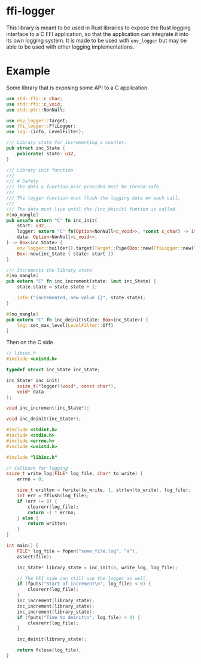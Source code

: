 # ffi-logger

This library is meant to be used in Rust libraries to expose the Rust logging interface to a C FFI application, so that the application can integrate it into its own logging system. It is made to be used with `env_logger` but may be able to be used with other logging implementations.

# Example
Some library that is exposing some API to a C application.

```rust
use std::ffi::c_char;
use std::ffi::c_void;
use std::ptr::NonNull;

use env_logger::Target;
use ffi_logger::FfiLogger;
use log::{info, LevelFilter};

/// Library state for incrementing a counter.
pub struct inc_State {
    pub(crate) state: u32,
}

/// Library init function
///
/// # Safety
/// The data & function pair provided must be thread-safe.
///
/// The logger function must flush the logging data on each call.
///
/// The data must live until the [inc_deinit] funtion is called.
#[no_mangle]
pub unsafe extern "C" fn inc_init(
    start: u32,
    logger: extern "C" fn(Option<NonNull<c_void>>, *const c_char) -> isize,
    data: Option<NonNull<c_void>>,
) -> Box<inc_State> {
    env_logger::builder().target(Target::Pipe(Box::new(FfiLogger::new(logger, data))));
    Box::new(inc_State { state: start })
}

/// Increments the library state
#[no_mangle]
pub extern "C" fn inc_increment(state: &mut inc_State) {
    state.state = state.state + 1;

    info!("incremented, new value {}", state.state);
}

#[no_mangle]
pub extern "C" fn inc_deinit(state: Box<inc_State>) {
    log::set_max_level(LevelFilter::Off)
}

```

Then on the C side

```c
// libinc.h
#include <unistd.h>

typedef struct inc_State inc_State;

inc_State* inc_init(
    ssize_t(*logger)(void*, const char*),
    void* data
);

void inc_increment(inc_State*);

void inc_deinit(inc_State*);

```

```c
#include <stdint.h>
#include <stdio.h>
#include <errno.h>
#include <unistd.h>

#include "libinc.h"

// Callback for logging
ssize_t write_log(FILE* log_file, char* to_write) {
    errno = 0;

    size_t written = fwrite(to_write, 1, strlen(to_write), log_file);
    int err = fflush(log_file);
    if (err != 0) {
        clearerr(log_file);
        return -1 * errno;
    } else {
        return written;
    }
}

int main() {
    FILE* log_file = fopen("some_file.log", "a");
    assert(file);

    inc_State* library_state = inc_init(0, write_log, log_file);

    // The FFI side can still use the logger as well.
    if (fputs("Start of increment\n", log_file) < 0) {
        clearerr(log_file);
    }
    inc_increment(library_state);
    inc_increment(library_state);
    inc_increment(library_state);
    if (fputs("Time to deinit\n", log_file) < 0) {
        clearerr(log_file);
    }

    inc_deinit(library_state);

    return fclose(log_file);
}

```
